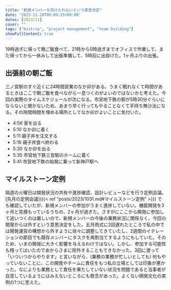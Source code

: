 ```yaml
---
title: "新規メンバーを受け入れないという意思決定"
date: "2023-11-28T00:09:25+09:00"
dates: [2023/11]
cover: ""
tags: ["biztrip", "project management", "team building"]
showFullContent: true
---
```


19時過ぎに帰って晩ご飯食べて、21時から0時過ぎまでオフィスで作業して、また帰ってから一休みして出張準備して、5時前に出掛けた。1ヶ月ぶりの出張。

## 出張前の朝ご飯

三ノ宮駅のすぐ近くに24時間営業のなか卯がある。うまく眠れなくて時間があるときはここで朝ご飯を食べながら一息つくのがよいのではないかと考えた。今回の実際のタイムスケジュールが次になる。市営地下鉄の駅が5時30分ぐらいにならないと開かないため、あまり早く行ってもやることなくて手持ち無沙汰になる。その隙間時間を埋める場所としてなか卯がよいことに気付いた。

* 4:56 家を出る
* 5:10 なか卯に着く
* 5:11 親子丼を注文する
* 5:16 親子丼食べ終わる
* 5:30 なか卯を出る
* 5:35 市営地下鉄三宮駅のホームに着く
* 5:41 市営地下鉄の始発に乗って新神戸駅へ

## マイルストーン定例

隔週の火曜日は開発状況の共有や進捗確認、設計レビューなどを行う定例会議。[先月の定例会議]({{< ref "posts/2023/1031.md#マイルストーン定例" >}}) でも確認していたが、新規メンバーの参加がうまく進捗していない。機能開発を3ヶ月と見積もっているうちの、2ヶ月が過ぎた。さすがにここから開発に参加して追いつくのは厳しいので、新規メンバーの今後の兼務状況に関係なく、今回の開発からは外すという意思決定をした。五月雨式に2回遅れたところで私の中では開発運営の構想から外すように徐々に調整してきていたし、2週間のイテレーションの節目でも既存メンバーにタスクを再割当てするようにもしていた。そのため、いまの開発に大きく影響を与えるわけではない。しかし、参加する可能性も残ってはいたのであからさまに除外することもできなかった。3回に渡って「いついつからやります」と言いながら、(兼務の業務が忙しいとしても) 何もやっていないことに、この開発やチームに責任をもつ私の立場としては印象が悪かった。なによりも業務として責任を果たしていない状況を問題であると当事者が自覚しているようにはみえないところにも懸念があった。よくない開発文化の実例の1つに思えた。
